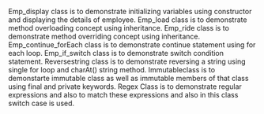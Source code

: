 Emp_display class is to demonstrate initializing variables using constructor and displaying the details of employee.
Emp_load class is to demonstrate method overloading concept using inheritance.
Emp_ride class is to demonstrate method overriding concept using inheritance.
Emp_continue_forEach class is to demonstrate continue statement using for each loop.
Emp_if_switch class is to demonstrate switch condition statement.
Reversestring class is to demonstrate reversing a string using single for loop and charAt() string method.
Immutableclass is to demonstarte immutable class as well as immutable members of that class using final and private keywords.
Regex Class is to demonstrate regular expressions and also to match these expressions and also in this class switch case is used.

